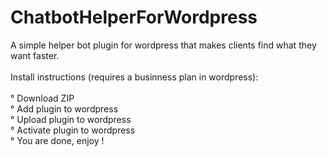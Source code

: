 # ChatbotHelperForWordpress
A simple helper bot plugin for wordpress that makes clients find what they want faster.  <br />
  <br />
Install instructions (requires a businness plan in wordpress):  <br />
  <br />
° Download ZIP  <br />
° Add plugin to wordpress  <br />
° Upload plugin to wordpress  <br />
° Activate plugin to wordpress  <br />
° You are done, enjoy !  <br />
